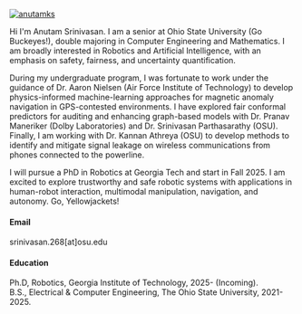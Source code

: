 

[![anutamks](https://img.shields.io/badge/anutamks-github-blue?logo=github)](https://github.com/AnutamKS)

Hi I'm Anutam Srinivasan. I am a senior at Ohio State University (Go Buckeyes!), double majoring in Computer Engineering and Mathematics. I am broadly interested in Robotics and Artificial Intelligence, with an emphasis on safety, fairness, and uncertainty quantification.

During my undergraduate program, I was fortunate to work under the guidance of Dr. Aaron Nielsen (Air Force Institute of Technology) to develop physics-informed machine-learning approaches for magnetic anomaly navigation in GPS-contested environments. I have explored fair conformal predictors for auditing and enhancing graph-based models with Dr. Pranav Maneriker (Dolby Laboratories) and Dr. Srinivasan Parthasarathy (OSU). Finally,  I am working with Dr. Kannan Athreya (OSU) to develop methods to identify and mitigate signal leakage on wireless communications from phones connected to the powerline.

I will pursue a PhD in Robotics at Georgia Tech and start in Fall 2025. I am excited to explore trustworthy and safe robotic systems with applications in human-robot interaction, multimodal manipulation, navigation, and autonomy. Go, Yellowjackets!

#### Email
srinivasan.268[at]osu.edu

#### Education
Ph.D, Robotics, Georgia Institute of Technology, 2025- (Incoming).\
B.S., Electrical & Computer Engineering, The Ohio State University, 2021-2025.



